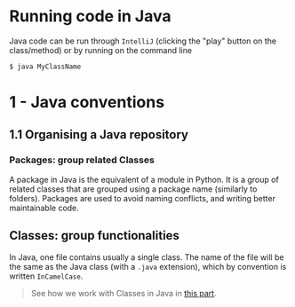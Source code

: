 # Running code in Java

Java code can be run through `IntelliJ` (clicking the "play" button on the class/method)
or by running on the command line

```sh
$ java MyClassName
```

# 1 - Java conventions

## 1.1 Organising a Java repository

### Packages: group related Classes

A package in Java is the equivalent of a module in Python. It is a group of related
classes that are grouped using a package name (similarly to folders). Packages are
used to avoid naming conflicts, and writing better maintainable code.

## Classes: group functionalities

In Java, one file contains usually a single class. The name of the file will be the same
as the Java class (with a `.java` extension), which by convention is written
`InCamelCase`.

> See how we work with Classes in Java in [this part](1-3-java-oop.md).
